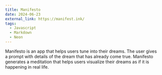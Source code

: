```yaml
---
title: Manifesto
date: 2024-06-23
external_link: https://manifest.ink/
tags:
  - Javascript
  - Markdown
  - Neon
---
```


Manifesto is an app that helps users tune into their dreams. The user gives a prompt with details of the dream that has already come true. Manifesto generates a meditation that helps users visualize their dreams as if it is happening in real life. 
<!--more-->
